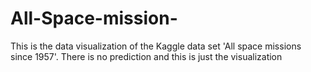 # All-Space-mission-
This is the data visualization of the Kaggle data set 'All space missions since 1957'. There is no prediction and this is just the visualization
